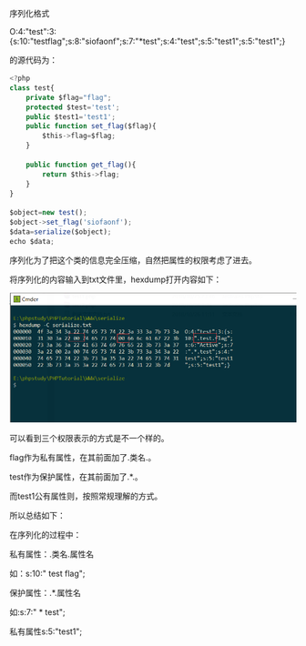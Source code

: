 序列化格式

O:4:"test":3:{s:10:"testflag";s:8:"siofaonf";s:7:"*test";s:4:"test";s:5:"test1";s:5:"test1";}

的源代码为：

```javascript
<?php
class test{
    private $flag="flag";
    protected $test='test';
    public $test1='test1';
    public function set_flag($flag){
        $this->flag=$flag;
    }

    public function get_flag(){
        return $this->flag;
    }
}

$object=new test();
$object->set_flag('siofaonf');
$data=serialize($object);
echo $data;
```

序列化为了把这个类的信息完全压缩，自然把属性的权限考虑了进去。

将序列化的内容输入到txt文件里，hexdump打开内容如下：

![](images/08F3D9295CE34285A0CDB8B87B7C7785clipboard.png)

可以看到三个权限表示的方式是不一个样的。

flag作为私有属性，在其前面加了.类名.。

test作为保护属性，在其前面加了.*.。

而test1公有属性则，按照常规理解的方式。

所以总结如下：

在序列化的过程中：

私有属性：.类名.属性名

如：s:10:" test flag";

保护属性：.*.属性名

如:s:7:" * test";

私有属性s:5:"test1";